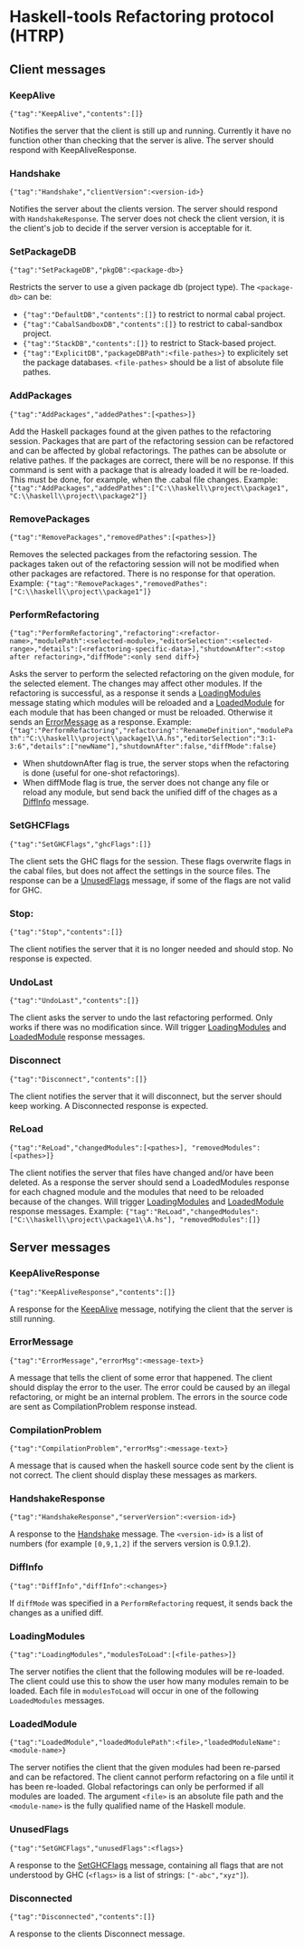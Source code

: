 
# Haskell-tools Refactoring protocol (HTRP)

## Client messages

### KeepAlive

`{"tag":"KeepAlive","contents":[]}`

Notifies the server that the client is still up and running. Currently it have no function other than checking that the server is alive. The server should respond with KeepAliveResponse.

### Handshake

`{"tag":"Handshake","clientVersion":<version-id>}`

Notifies the server about the clients version. The server should respond with `HandshakeResponse`. The server does not check the client version, it is the client's job to decide if the server version is acceptable for it.

### SetPackageDB

`{"tag":"SetPackageDB","pkgDB":<package-db>}`

Restricts the server to use a given package db (project type). The `<package-db>` can be: 
  - `{"tag":"DefaultDB","contents":[]}` to restrict to normal cabal project.
  - `{"tag":"CabalSandboxDB","contents":[]}` to restrict to cabal-sandbox project.
  - `{"tag":"StackDB","contents":[]}`  to restrict to Stack-based project.
  - `{"tag":"ExplicitDB","packageDBPath":<file-pathes>}` to explicitely set the package databases. `<file-pathes>` should be a list of absolute file pathes.
  
### AddPackages

`{"tag":"AddPackages","addedPathes":[<pathes>]}`

Add the Haskell packages found at the given pathes to the refactoring session. Packages that are part of the refactoring session can be refactored and can be affected by global refactorings. The pathes can be absolute or relative pathes. If the packages are correct, there will be no response. If this command is sent with a package that is already loaded it will be re-loaded. This must be done, for example, when the .cabal file changes. Example: `{"tag":"AddPackages","addedPathes":["C:\\haskell\\project\\package1", "C:\\haskell\\project\\package2"]}`

### RemovePackages

`{"tag":"RemovePackages","removedPathes":[<pathes>]}`

Removes the selected packages from the refactoring session. The packages taken out of the refactoring session will not be modified when other packages are refactored. There is no response for that operation. Example: `{"tag":"RemovePackages","removedPathes":["C:\\haskell\\project\\package1"]}`

### PerformRefactoring

`{"tag":"PerformRefactoring","refactoring":<refactor-name>,"modulePath":<selected-module>,"editorSelection":<selected-range>,"details":[<refactoring-specific-data>],"shutdownAfter":<stop after refactoring>,"diffMode":<only send diff>}`

Asks the server to perform the selected refactoring on the given module, for the selected element. The changes may affect other modules. If the refactoring is successful, as a response it sends a [LoadingModules](#loadingmodules) message stating which modules will be reloaded and a [LoadedModule](#loadedmodule) for each module that has been changed or must be reloaded. Otherwise it sends an [ErrorMessage](#errormessage) as a response. Example: `{"tag":"PerformRefactoring","refactoring":"RenameDefinition","modulePath":"C:\\haskell\\project\\package1\\A.hs","editorSelection":"3:1-3:6","details":["newName"],"shutdownAfter":false,"diffMode":false}`

 - When shutdownAfter flag is true, the server stops when the refactoring is done (useful for one-shot refactorings).
 - When diffMode flag is true, the server does not change any file or reload any module, but send back the unified diff of the chages as a [DiffInfo](#diffinfo) message.

### SetGHCFlags

`{"tag":"SetGHCFlags","ghcFlags":[]}`

The client sets the GHC flags for the session. These flags overwrite flags in the cabal files, but does not affect the settings in the source files. The response can be a [UnusedFlags](#unusedflags) message, if some of the flags are not valid for GHC.

### Stop:

`{"tag":"Stop","contents":[]}`

The client notifies the server that it is no longer needed and should stop. No response is expected.

### UndoLast

`{"tag":"UndoLast","contents":[]}`

The client asks the server to undo the last refactoring performed. Only works if there was no modification since. Will trigger [LoadingModules](#loadingmodules) and [LoadedModule](#loadedmodule) response messages.

### Disconnect

`{"tag":"Disconnect","contents":[]}`

The client notifies the server that it will disconnect, but the server should keep working. A Disconnected response is expected.

### ReLoad

`{"tag":"ReLoad","changedModules":[<pathes>], "removedModules":[<pathes>]}`

The client notifies the server that files have changed and/or have been deleted. As a response the server should send a LoadedModules response for each chagned module and the modules that need to be reloaded because of the changes. Will trigger [LoadingModules](#loadingmodules) and [LoadedModule](#loadedmodule) response messages. Example: `{"tag":"ReLoad","changedModules":["C:\\haskell\\project\\package1\\A.hs"], "removedModules":[]}`

## Server messages

### KeepAliveResponse

`{"tag":"KeepAliveResponse","contents":[]}`

A response for the [KeepAlive](#keepalive) message, notifying the client that the server is still running.

### ErrorMessage

`{"tag":"ErrorMessage","errorMsg":<message-text>}`

A message that tells the client of some error that happened. The client should display the error to the user. The error could be caused by an illegal refactoring, or might be an internal problem. The errors in the source code are sent as CompilationProblem response instead.

### CompilationProblem

`{"tag":"CompilationProblem","errorMsg":<message-text>}`

A message that is caused when the haskell source code sent by the client is not correct. The client should display these messages as markers.

### HandshakeResponse

`{"tag":"HandshakeResponse","serverVersion":<version-id>}`

A response to the [Handshake](#handshake) message. The `<version-id>` is a list of numbers (for example `[0,9,1,2]` if the servers version is 0.9.1.2).

### DiffInfo

`{"tag":"DiffInfo","diffInfo":<changes>}`

If `diffMode` was specified in a `PerformRefactoring` request, it sends back the changes as a unified diff.


### LoadingModules

`{"tag":"LoadingModules","modulesToLoad":[<file-pathes>]}`

The server notifies the client that the following modules will be re-loaded. The client could use this to show the user how many modules remain to be loaded. Each file in `modulesToLoad` will occur in one of the following `LoadedModules` messages.

### LoadedModule

`{"tag":"LoadedModule","loadedModulePath":<file>,"loadedModuleName":<module-name>}`

The server notifies the client that the given modules had been re-parsed and can be refactored. The client cannot perform refactoring on a file until it has been re-loaded. Global refactorings can only be performed if all modules are loaded. The argument `<file>` is an absolute file path and the `<module-name>` is the fully qualified name of the Haskell module.

### UnusedFlags

`{"tag":"SetGHCFlags","unusedFlags":<flags>}`

A response to the [SetGHCFlags](#setghcflags) message, containing all flags that are not understood by GHC (`<flags>` is a list of strings: `["-abc","xyz"]`).

### Disconnected

`{"tag":"Disconnected","contents":[]}`

A response to the clients Disconnect message.
